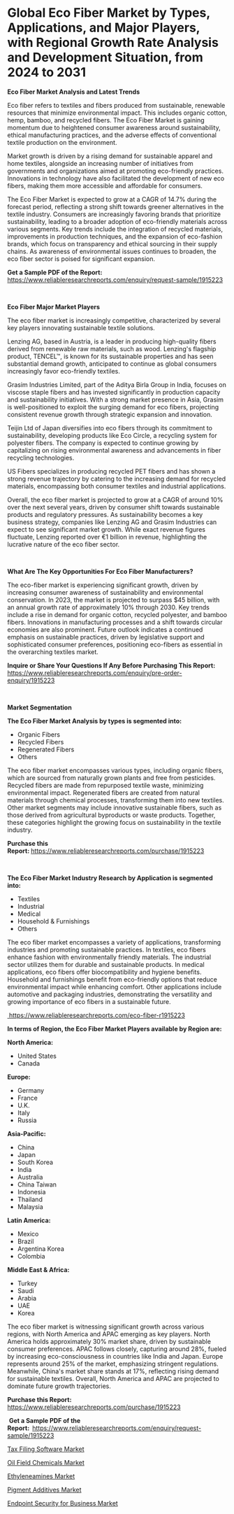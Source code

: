 <p><h1>Global Eco Fiber Market by Types, Applications, and Major Players, with Regional Growth Rate Analysis and Development Situation, from 2024 to 2031</h1></p><p><strong>Eco Fiber Market Analysis and Latest Trends</strong></p>
<p><p>Eco fiber refers to textiles and fibers produced from sustainable, renewable resources that minimize environmental impact. This includes organic cotton, hemp, bamboo, and recycled fibers. The Eco Fiber Market is gaining momentum due to heightened consumer awareness around sustainability, ethical manufacturing practices, and the adverse effects of conventional textile production on the environment.</p><p>Market growth is driven by a rising demand for sustainable apparel and home textiles, alongside an increasing number of initiatives from governments and organizations aimed at promoting eco-friendly practices. Innovations in technology have also facilitated the development of new eco fibers, making them more accessible and affordable for consumers.</p><p>The Eco Fiber Market is expected to grow at a CAGR of 14.7% during the forecast period, reflecting a strong shift towards greener alternatives in the textile industry. Consumers are increasingly favoring brands that prioritize sustainability, leading to a broader adoption of eco-friendly materials across various segments. Key trends include the integration of recycled materials, improvements in production techniques, and the expansion of eco-fashion brands, which focus on transparency and ethical sourcing in their supply chains. As awareness of environmental issues continues to broaden, the eco fiber sector is poised for significant expansion.</p></p>
<p><strong>Get a Sample PDF of the Report:&nbsp;</strong> <a href="https://www.reliableresearchreports.com/enquiry/request-sample/1915223?utm_campaign=10&utm_medium=2&utm_source=Github&utm_content=ia&utm_term=13112024&utm_id=eco-fiber">https://www.reliableresearchreports.com/enquiry/request-sample/1915223</a></p>
<p>&nbsp;</p>
<p><strong>Eco Fiber Major Market Players</strong></p>
<p><p>The eco fiber market is increasingly competitive, characterized by several key players innovating sustainable textile solutions. </p><p>Lenzing AG, based in Austria, is a leader in producing high-quality fibers derived from renewable raw materials, such as wood. Lenzing's flagship product, TENCEL™, is known for its sustainable properties and has seen substantial demand growth, anticipated to continue as global consumers increasingly favor eco-friendly textiles. </p><p>Grasim Industries Limited, part of the Aditya Birla Group in India, focuses on viscose staple fibers and has invested significantly in production capacity and sustainability initiatives. With a strong market presence in Asia, Grasim is well-positioned to exploit the surging demand for eco fibers, projecting consistent revenue growth through strategic expansion and innovation.</p><p>Teijin Ltd of Japan diversifies into eco fibers through its commitment to sustainability, developing products like Eco Circle, a recycling system for polyester fibers. The company is expected to continue growing by capitalizing on rising environmental awareness and advancements in fiber recycling technologies.</p><p>US Fibers specializes in producing recycled PET fibers and has shown a strong revenue trajectory by catering to the increasing demand for recycled materials, encompassing both consumer textiles and industrial applications. </p><p>Overall, the eco fiber market is projected to grow at a CAGR of around 10% over the next several years, driven by consumer shift towards sustainable products and regulatory pressures. As sustainability becomes a key business strategy, companies like Lenzing AG and Grasim Industries can expect to see significant market growth. While exact revenue figures fluctuate, Lenzing reported over €1 billion in revenue, highlighting the lucrative nature of the eco fiber sector.</p></p>
<p>&nbsp;</p>
<p><strong>What Are The Key Opportunities For Eco Fiber Manufacturers?</strong></p>
<p><p>The eco-fiber market is experiencing significant growth, driven by increasing consumer awareness of sustainability and environmental conservation. In 2023, the market is projected to surpass $45 billion, with an annual growth rate of approximately 10% through 2030. Key trends include a rise in demand for organic cotton, recycled polyester, and bamboo fibers. Innovations in manufacturing processes and a shift towards circular economies are also prominent. Future outlook indicates a continued emphasis on sustainable practices, driven by legislative support and sophisticated consumer preferences, positioning eco-fibers as essential in the overarching textiles market.</p></p>
<p><strong>Inquire or Share Your Questions If Any Before Purchasing This Report:</strong> <a href="https://www.reliableresearchreports.com/enquiry/pre-order-enquiry/1915223?utm_campaign=10&utm_medium=2&utm_source=Github&utm_content=ia&utm_term=13112024&utm_id=eco-fiber">https://www.reliableresearchreports.com/enquiry/pre-order-enquiry/1915223</a></p>
<p>&nbsp;</p>
<p><strong>Market Segmentation</strong></p>
<p><strong>The Eco Fiber Market Analysis by types is segmented into:</strong></p>
<p><ul><li>Organic Fibers</li><li>Recycled Fibers</li><li>Regenerated Fibers</li><li>Others</li></ul></p>
<p><p>The eco fiber market encompasses various types, including organic fibers, which are sourced from naturally grown plants and free from pesticides. Recycled fibers are made from repurposed textile waste, minimizing environmental impact. Regenerated fibers are created from natural materials through chemical processes, transforming them into new textiles. Other market segments may include innovative sustainable fibers, such as those derived from agricultural byproducts or waste products. Together, these categories highlight the growing focus on sustainability in the textile industry.</p></p>
<p><strong>Purchase this Report:&nbsp;</strong><a href="https://www.reliableresearchreports.com/purchase/1915223?utm_campaign=10&utm_medium=2&utm_source=Github&utm_content=ia&utm_term=13112024&utm_id=eco-fiber">https://www.reliableresearchreports.com/purchase/1915223</a></p>
<p>&nbsp;</p>
<p><strong>The Eco Fiber Market Industry Research by Application is segmented into:</strong></p>
<p><ul><li>Textiles</li><li>Industrial</li><li>Medical</li><li>Household & Furnishings</li><li>Others</li></ul></p>
<p><p>The eco fiber market encompasses a variety of applications, transforming industries and promoting sustainable practices. In textiles, eco fibers enhance fashion with environmentally friendly materials. The industrial sector utilizes them for durable and sustainable products. In medical applications, eco fibers offer biocompatibility and hygiene benefits. Household and furnishings benefit from eco-friendly options that reduce environmental impact while enhancing comfort. Other applications include automotive and packaging industries, demonstrating the versatility and growing importance of eco fibers in a sustainable future.</p></p>
<p><a href="https://www.reliableresearchreports.com/eco-fiber-r1915223?utm_campaign=10&utm_medium=2&utm_source=Github&utm_content=ia&utm_term=13112024&utm_id=eco-fiber">&nbsp;https://www.reliableresearchreports.com/eco-fiber-r1915223</a></p>
<p><strong>In terms of Region, the Eco Fiber Market Players available by Region are:</strong></p>
<p>
    <p> <strong> North America: </strong>
        <ul>
            <li>United States</li>
            <li>Canada</li>
        </ul>
        </p> 
    <p> <strong> Europe: </strong>
        <ul>
            <li>Germany</li>
            <li>France</li>
            <li>U.K.</li>
            <li>Italy</li>
            <li>Russia</li>
        </ul>
        </p> 
    <p> <strong> Asia-Pacific: </strong>
        <ul>
            <li>China</li>
            <li>Japan</li>
            <li>South Korea</li>
            <li>India</li>
            <li>Australia</li>
            <li>China Taiwan</li>
            <li>Indonesia</li>
            <li>Thailand</li>
            <li>Malaysia</li>
        </ul>
        </p> 
    <p> <strong> Latin America: </strong>
        <ul>
            <li>Mexico</li>
            <li>Brazil</li>
            <li>Argentina Korea</li>
            <li>Colombia</li>
        </ul>
        </p> 
    <p> <strong> Middle East & Africa: </strong>
        <ul>
            <li>Turkey</li>
            <li>Saudi</li>
            <li>Arabia</li>
            <li>UAE</li>
            <li>Korea</li>
        </ul>
    </p>
    </p>
<p><p>The eco fiber market is witnessing significant growth across various regions, with North America and APAC emerging as key players. North America holds approximately 30% market share, driven by sustainable consumer preferences. APAC follows closely, capturing around 28%, fueled by increasing eco-consciousness in countries like India and Japan. Europe represents around 25% of the market, emphasizing stringent regulations. Meanwhile, China's market share stands at 17%, reflecting rising demand for sustainable textiles. Overall, North America and APAC are projected to dominate future growth trajectories.</p></p>
<p><strong>Purchase this Report: </strong><a href="https://www.reliableresearchreports.com/purchase/1915223?utm_campaign=10&utm_medium=2&utm_source=Github&utm_content=ia&utm_term=13112024&utm_id=eco-fiber">https://www.reliableresearchreports.com/purchase/1915223</a></p>
<p>&nbsp;<strong>Get a Sample PDF of the Report:&nbsp;&nbsp;</strong><a href="https://www.reliableresearchreports.com/enquiry/request-sample/1915223?utm_campaign=10&utm_medium=2&utm_source=Github&utm_content=ia&utm_term=13112024&utm_id=eco-fiber">https://www.reliableresearchreports.com/enquiry/request-sample/1915223</a></p>
<p><strong></strong></p>
<p><p><a href="https://issuu.com/reportprime-2/docs/tax-filing-software-market-size-203_730afb17d1e112?utm_campaign=10&utm_medium=2&utm_source=Github&utm_content=ia&utm_term=13112024&utm_id=eco-fiber">Tax Filing Software Market</a></p><p><a href="https://github.com/ygfu6u/Market-Research-Report-List-1/blob/main/oil-field-chemicals-market.md?utm_campaign=10&utm_medium=2&utm_source=Github&utm_content=ia&utm_term=13112024&utm_id=eco-fiber">Oil Field Chemicals Market</a></p><p><a href="https://www.linkedin.com/pulse/ethyleneamines-market-growth-outlook-from-2024-2031-projecting-2znac?utm_campaign=10&utm_medium=2&utm_source=Github&utm_content=ia&utm_term=13112024&utm_id=eco-fiber">Ethyleneamines Market</a></p><p><a href="https://github.com/mahnoor2003/Market-Research-Report-List-6/blob/main/pigment-additives-market.md?utm_campaign=10&utm_medium=2&utm_source=Github&utm_content=ia&utm_term=13112024&utm_id=eco-fiber">Pigment Additives Market</a></p><p><a href="https://issuu.com/reportprime-2/docs/endpoint-security-for-business-mark_2a26492185ebbf?utm_campaign=10&utm_medium=2&utm_source=Github&utm_content=ia&utm_term=13112024&utm_id=eco-fiber">Endpoint Security for Business Market</a></p></p>